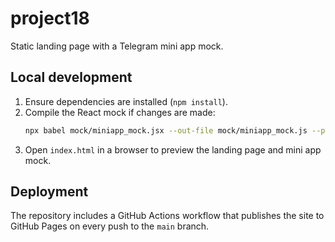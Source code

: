 # project18

Static landing page with a Telegram mini app mock.

## Local development

1. Ensure dependencies are installed (`npm install`).
2. Compile the React mock if changes are made:
   ```bash
   npx babel mock/miniapp_mock.jsx --out-file mock/miniapp_mock.js --presets @babel/preset-react
   ```
3. Open `index.html` in a browser to preview the landing page and mini app mock.

## Deployment

The repository includes a GitHub Actions workflow that publishes the site to GitHub Pages on every push to the `main` branch.